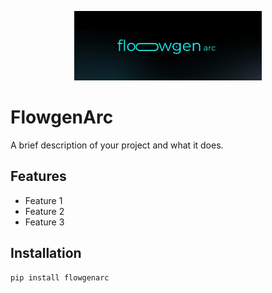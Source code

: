 <p align="center">
  <img src="1.jpg" alt="FlowgenArc Logo" width="300"/>
</p>

# FlowgenArc

A brief description of your project and what it does.

## Features

* Feature 1
* Feature 2
* Feature 3

## Installation

```bash
pip install flowgenarc
